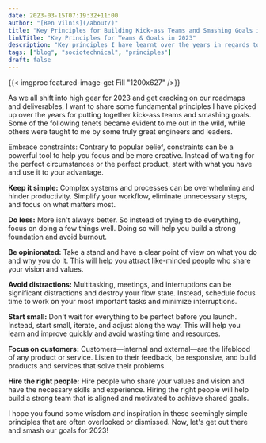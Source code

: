 ```yaml
---
date: 2023-03-15T07:19:32+11:00
author: "[Ben Vilnis](/about/)"
title: "Key Principles for Building Kick-ass Teams and Smashing Goals in 2023"
linkTitle: "Key Principles for Teams & Goals in 2023"
description: "Key principles I have learnt over the years in regards to building strong teams and smashing goals."
tags: ["blog", "sociotechnical", "principles"]
draft: false
---
```


<div class="center-text">

  {{< imgproc featured-image-get Fill "1200x627" />}}

  As we all shift into high gear for 2023 and get cracking on our roadmaps and deliverables, I want to share some fundamental principles I have picked up over the years for putting together kick-ass teams and smashing goals. Some of the following tenets became evident to me out in the wild, while others were taught to me by some truly great engineers and leaders.

  Embrace constraints: Contrary to popular belief, constraints can be a powerful tool to help you focus and be more creative. Instead of waiting for the perfect circumstances or the perfect product, start with what you have and use it to your advantage.

  **Keep it simple:** Complex systems and processes can be overwhelming and hinder productivity. Simplify your workflow, eliminate unnecessary steps, and focus on what matters most.

  **Do less:** More isn't always better. So instead of trying to do everything, focus on doing a few things well. Doing so will help you build a strong foundation and avoid burnout.

  **Be opinionated:** Take a stand and have a clear point of view on what you do and why you do it. This will help you attract like-minded people who share your vision and values.

  **Avoid distractions:** Multitasking, meetings, and interruptions can be significant distractions and destroy your flow state. Instead, schedule focus time to work on your most important tasks and minimize interruptions.

  **Start small:** Don't wait for everything to be perfect before you launch. Instead, start small, iterate, and adjust along the way. This will help you learn and improve quickly and avoid wasting time and resources.

  **Focus on customers:** Customers—internal and external—are the lifeblood of any product or service. Listen to their feedback, be responsive, and build products and services that solve their problems.

  **Hire the right people:** Hire people who share your values and vision and have the necessary skills and experience. Hiring the right people will help build a strong team that is aligned and motivated to achieve shared goals.

  I hope you found some wisdom and inspiration in these seemingly simple principles that are often overlooked or dismissed. Now, let's get out there and smash our goals for 2023!

</div>
